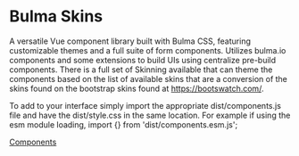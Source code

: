 # Bulma Skins

A versatile Vue component library built with Bulma CSS, featuring customizable themes and a full suite of form components.  Utilizes bulma.io components and some extensions to build UIs using centralize pre-build components.  There is a full set of Skinning available that can theme the components based on the list of available skins that are a conversion of the skins found on the bootstrap skins found at https://bootswatch.com/.

To add to your interface simply import the appropriate dist/components.js file and have the dist/style.css in the same location.  For example if using 
the esm module loading, import {} from 'dist/components.esm.js';

[Components](./docs/index.md)
